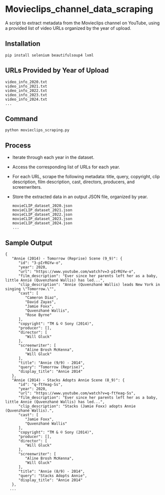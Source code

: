 # Movieclips_channel_data_scraping
A script to extract metadata from the Movieclips channel on YouTube, using a provided list of video URLs organized by the year of upload.

## Installation
```
pip install selenium beautifulsoup4 lxml
```

## URLs Provided by Year of Upload
```
video_info_2020.txt
video_info_2021.txt
video_info_2022.txt
video_info_2023.txt
video_info_2024.txt
...
```

## Command
```
python movieclips_scraping.py
```

## Process
* Iterate through each year in the dataset.
* Access the corresponding list of URLs for each year.
* For each URL, scrape the following metadata: title, query, copyright, clip description, film description, cast, directors, producers, and screenwriters.
* Store the extracted data in an output JSON file, organized by year.

  ```
  movieCLIP_dataset_2020.json
  movieCLIP_dataset_2021.json
  movieCLIP_dataset_2022.json
  movieCLIP_dataset_2023.json
  movieCLIP_dataset_2024.json
  ...
  ```

## Sample Output
```
{
   "Annie (2014) - Tomorrow (Reprise) Scene (9_9)": {
      "id": "3-pIrRGYw-o",
      "year": 2020,
      "url": "https://www.youtube.com/watch?v=3-pIrRGYw-o",
      "film_description": "Ever since her parents left her as a baby, little Annie (Quvenzhané Wallis) has led...",
      "clip_description": "Annie (Quvenzhané Wallis) leads New York in singing \"Tomorrow.\"",
      "cast": [
         "Cameron Diaz",
         "David Zayas",
         "Jamie Foxx",
         "Quvenzhané Wallis",
         "Rose Byrne"
      ],
      "copyright": "TM & © Sony (2014)",
      "producer": [],
      "director": [
         "Will Gluck"
      ],
      "screenwriter": [
         "Aline Brosh McKenna",
         "Will Gluck"
      ],
      "title": "Annie (9/9) - 2014",
      "query": "Tomorrow (Reprise)",
      "display_title": "Annie 2014"
   },
   "Annie (2014) - Stacks Adopts Annie Scene (8_9)": {
      "id": "q-ftYeag-Ss",
      "year": 2020,
      "url": "https://www.youtube.com/watch?v=q-ftYeag-Ss",
      "film_description": "Ever since her parents left her as a baby, little Annie (Quvenzhané Wallis) has led...",
      "clip_description": "Stacks (Jamie Foxx) adopts Annie (Quvenzhané Wallis).",
      "cast": [
         "Jamie Foxx",
         "Quvenzhané Wallis"
      ],
      "copyright": "TM & © Sony (2014)",
      "producer": [],
      "director": [
         "Will Gluck"
      ],
      "screenwriter": [
         "Aline Brosh McKenna",
         "Will Gluck"
      ],
      "title": "Annie (8/9) - 2014",
      "query": "Stacks Adopts Annie",
      "display_title": "Annie 2014"
   },
  ...
```

